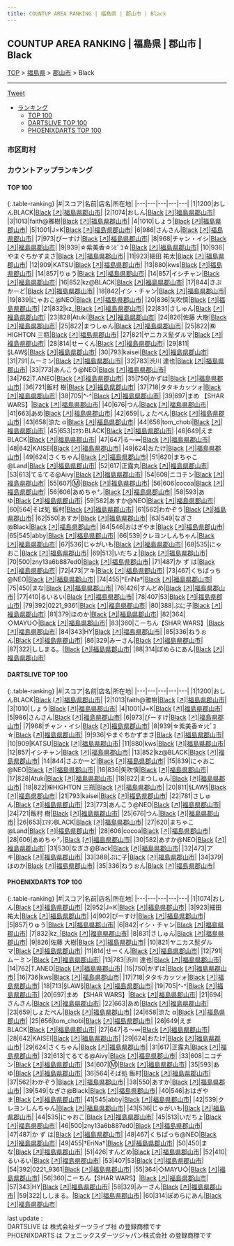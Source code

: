 ```yaml
---
title: COUNTUP AREA RANKING | 福島県 | 郡山市 | Black
---
```

## COUNTUP AREA RANKING | 福島県 | 郡山市 | Black

[TOP](/darts/rank/) > [福島県](/darts/rank/福島県/) > [郡山市](/darts/rank/福島県/郡山市/) > Black

___

<a href="https://twitter.com/share?ref_src=twsrc%5Etfw" data-text="COUNTUP AREA RANKING | 福島県郡山市Black" class="twitter-share-button" data-hashtags="DARTSLIVE,PHOENIXDARTS,darts,ダーツ" data-show-count="false">Tweet</a>

* [ランキング](#カウントアップランキング)
    * [TOP 100](#top-100)
    * [DARTSLIVE TOP 100](#dartslive-top-100)
    * [PHOENIXDARTS TOP 100](#phoenixdarts-top-100)

### 市区町村

<ul>

</ul>

### カウントアップランキング

#### TOP 100



{:.table-ranking}
|#|スコア|名前|店名|所在地|
|---|---|---|---|---|
|1|1200|<span class="rank-name-dl">おしんBLACK</span>|<a href="/darts/rank/shops/2e30e6fa128e9e860d9b047a20a7ba1e.html">Black</a> <a href="https://search.dartslive.com/jp/shop/2e30e6fa128e9e860d9b047a20a7ba1e">[↗]</a>|<a href="/darts/rank/福島県/郡山市">福島県郡山市</a>|
|2|1074|<span class="rank-name-pd">おしん</span>|<a href="/darts/rank/shops/93611.html">Black</a> <a href="https://vs.phoenixdarts.com/jp/shop/shopDetailInfo/s_93611?s_seq=93611">[↗]</a>|<a href="/darts/rank/福島県/郡山市">福島県郡山市</a>|
|3|1013|<span class="rank-name-dl">faith@雅樹</span>|<a href="/darts/rank/shops/2e30e6fa128e9e860d9b047a20a7ba1e.html">Black</a> <a href="https://search.dartslive.com/jp/shop/2e30e6fa128e9e860d9b047a20a7ba1e">[↗]</a>|<a href="/darts/rank/福島県/郡山市">福島県郡山市</a>|
|4|1010|<span class="rank-name-dl">しょう</span>|<a href="/darts/rank/shops/2e30e6fa128e9e860d9b047a20a7ba1e.html">Black</a> <a href="https://search.dartslive.com/jp/shop/2e30e6fa128e9e860d9b047a20a7ba1e">[↗]</a>|<a href="/darts/rank/福島県/郡山市">福島県郡山市</a>|
|5|1001|<span class="rank-name-dl">J∝K</span>|<a href="/darts/rank/shops/2e30e6fa128e9e860d9b047a20a7ba1e.html">Black</a> <a href="https://search.dartslive.com/jp/shop/2e30e6fa128e9e860d9b047a20a7ba1e">[↗]</a>|<a href="/darts/rank/福島県/郡山市">福島県郡山市</a>|
|6|986|<span class="rank-name-dl">さんさん</span>|<a href="/darts/rank/shops/2e30e6fa128e9e860d9b047a20a7ba1e.html">Black</a> <a href="https://search.dartslive.com/jp/shop/2e30e6fa128e9e860d9b047a20a7ba1e">[↗]</a>|<a href="/darts/rank/福島県/郡山市">福島県郡山市</a>|
|7|973|<span class="rank-name-dl">ぴーすけ</span>|<a href="/darts/rank/shops/2e30e6fa128e9e860d9b047a20a7ba1e.html">Black</a> <a href="https://search.dartslive.com/jp/shop/2e30e6fa128e9e860d9b047a20a7ba1e">[↗]</a>|<a href="/darts/rank/福島県/郡山市">福島県郡山市</a>|
|8|968|<span class="rank-name-dl">チャン・イシ</span>|<a href="/darts/rank/shops/2e30e6fa128e9e860d9b047a20a7ba1e.html">Black</a> <a href="https://search.dartslive.com/jp/shop/2e30e6fa128e9e860d9b047a20a7ba1e">[↗]</a>|<a href="/darts/rank/福島県/郡山市">福島県郡山市</a>|
|9|939|<span class="rank-name-dl">☆紫美香☆ｼﾋﾞｺ☆</span>|<a href="/darts/rank/shops/2e30e6fa128e9e860d9b047a20a7ba1e.html">Black</a> <a href="https://search.dartslive.com/jp/shop/2e30e6fa128e9e860d9b047a20a7ba1e">[↗]</a>|<a href="/darts/rank/福島県/郡山市">福島県郡山市</a>|
|10|936|<span class="rank-name-dl">やまぐちかずまさ</span>|<a href="/darts/rank/shops/2e30e6fa128e9e860d9b047a20a7ba1e.html">Black</a> <a href="https://search.dartslive.com/jp/shop/2e30e6fa128e9e860d9b047a20a7ba1e">[↗]</a>|<a href="/darts/rank/福島県/郡山市">福島県郡山市</a>|
|11|923|<span class="rank-name-pd"><span class="pro-icon-pd"></span>細田 祐太</span>|<a href="/darts/rank/shops/93611.html">Black</a> <a href="https://vs.phoenixdarts.com/jp/shop/shopDetailInfo/s_93611?s_seq=93611">[↗]</a>|<a href="/darts/rank/福島県/郡山市">福島県郡山市</a>|
|12|909|<span class="rank-name-dl">KATSU</span>|<a href="/darts/rank/shops/2e30e6fa128e9e860d9b047a20a7ba1e.html">Black</a> <a href="https://search.dartslive.com/jp/shop/2e30e6fa128e9e860d9b047a20a7ba1e">[↗]</a>|<a href="/darts/rank/福島県/郡山市">福島県郡山市</a>|
|13|880|<span class="rank-name-dl">kws</span>|<a href="/darts/rank/shops/2e30e6fa128e9e860d9b047a20a7ba1e.html">Black</a> <a href="https://search.dartslive.com/jp/shop/2e30e6fa128e9e860d9b047a20a7ba1e">[↗]</a>|<a href="/darts/rank/福島県/郡山市">福島県郡山市</a>|
|14|857|<span class="rank-name-pd">りゅう</span>|<a href="/darts/rank/shops/93611.html">Black</a> <a href="https://vs.phoenixdarts.com/jp/shop/shopDetailInfo/s_93611?s_seq=93611">[↗]</a>|<a href="/darts/rank/福島県/郡山市">福島県郡山市</a>|
|14|857|<span class="rank-name-dl">イシチャン</span>|<a href="/darts/rank/shops/2e30e6fa128e9e860d9b047a20a7ba1e.html">Black</a> <a href="https://search.dartslive.com/jp/shop/2e30e6fa128e9e860d9b047a20a7ba1e">[↗]</a>|<a href="/darts/rank/福島県/郡山市">福島県郡山市</a>|
|16|852|<span class="rank-name-dl">kz@BLACK</span>|<a href="/darts/rank/shops/2e30e6fa128e9e860d9b047a20a7ba1e.html">Black</a> <a href="https://search.dartslive.com/jp/shop/2e30e6fa128e9e860d9b047a20a7ba1e">[↗]</a>|<a href="/darts/rank/福島県/郡山市">福島県郡山市</a>|
|17|844|<span class="rank-name-dl">さぶかーど</span>|<a href="/darts/rank/shops/2e30e6fa128e9e860d9b047a20a7ba1e.html">Black</a> <a href="https://search.dartslive.com/jp/shop/2e30e6fa128e9e860d9b047a20a7ba1e">[↗]</a>|<a href="/darts/rank/福島県/郡山市">福島県郡山市</a>|
|18|842|<span class="rank-name-pd">イシ・チャン</span>|<a href="/darts/rank/shops/93611.html">Black</a> <a href="https://vs.phoenixdarts.com/jp/shop/shopDetailInfo/s_93611?s_seq=93611">[↗]</a>|<a href="/darts/rank/福島県/郡山市">福島県郡山市</a>|
|19|839|<span class="rank-name-dl">にゃおこ@NEO</span>|<a href="/darts/rank/shops/2e30e6fa128e9e860d9b047a20a7ba1e.html">Black</a> <a href="https://search.dartslive.com/jp/shop/2e30e6fa128e9e860d9b047a20a7ba1e">[↗]</a>|<a href="/darts/rank/福島県/郡山市">福島県郡山市</a>|
|20|836|<span class="rank-name-dl">矢吹慎</span>|<a href="/darts/rank/shops/2e30e6fa128e9e860d9b047a20a7ba1e.html">Black</a> <a href="https://search.dartslive.com/jp/shop/2e30e6fa128e9e860d9b047a20a7ba1e">[↗]</a>|<a href="/darts/rank/福島県/郡山市">福島県郡山市</a>|
|21|832|<span class="rank-name-pd">kz_</span>|<a href="/darts/rank/shops/93611.html">Black</a> <a href="https://vs.phoenixdarts.com/jp/shop/shopDetailInfo/s_93611?s_seq=93611">[↗]</a>|<a href="/darts/rank/福島県/郡山市">福島県郡山市</a>|
|22|831|<span class="rank-name-pd">さしゅん</span>|<a href="/darts/rank/shops/93611.html">Black</a> <a href="https://vs.phoenixdarts.com/jp/shop/shopDetailInfo/s_93611?s_seq=93611">[↗]</a>|<a href="/darts/rank/福島県/郡山市">福島県郡山市</a>|
|23|828|<span class="rank-name-dl">Atuki</span>|<a href="/darts/rank/shops/2e30e6fa128e9e860d9b047a20a7ba1e.html">Black</a> <a href="https://search.dartslive.com/jp/shop/2e30e6fa128e9e860d9b047a20a7ba1e">[↗]</a>|<a href="/darts/rank/福島県/郡山市">福島県郡山市</a>|
|24|826|<span class="rank-name-pd"><span class="pro-icon-pd"></span>佐藤 大樹</span>|<a href="/darts/rank/shops/93611.html">Black</a> <a href="https://vs.phoenixdarts.com/jp/shop/shopDetailInfo/s_93611?s_seq=93611">[↗]</a>|<a href="/darts/rank/福島県/郡山市">福島県郡山市</a>|
|25|822|<span class="rank-name-dl">まつしゅん</span>|<a href="/darts/rank/shops/2e30e6fa128e9e860d9b047a20a7ba1e.html">Black</a> <a href="https://search.dartslive.com/jp/shop/2e30e6fa128e9e860d9b047a20a7ba1e">[↗]</a>|<a href="/darts/rank/福島県/郡山市">福島県郡山市</a>|
|25|822|<span class="rank-name-dl">㈱HIGHTON 三瓶</span>|<a href="/darts/rank/shops/2e30e6fa128e9e860d9b047a20a7ba1e.html">Black</a> <a href="https://search.dartslive.com/jp/shop/2e30e6fa128e9e860d9b047a20a7ba1e">[↗]</a>|<a href="/darts/rank/福島県/郡山市">福島県郡山市</a>|
|27|821|<span class="rank-name-pd">ヤニカス髭ダルマ</span>|<a href="/darts/rank/shops/93611.html">Black</a> <a href="https://vs.phoenixdarts.com/jp/shop/shopDetailInfo/s_93611?s_seq=93611">[↗]</a>|<a href="/darts/rank/福島県/郡山市">福島県郡山市</a>|
|28|814|<span class="rank-name-pd">せーくん</span>|<a href="/darts/rank/shops/93611.html">Black</a> <a href="https://vs.phoenixdarts.com/jp/shop/shopDetailInfo/s_93611?s_seq=93611">[↗]</a>|<a href="/darts/rank/福島県/郡山市">福島県郡山市</a>|
|29|811|<span class="rank-name-dl">§LAW§</span>|<a href="/darts/rank/shops/2e30e6fa128e9e860d9b047a20a7ba1e.html">Black</a> <a href="https://search.dartslive.com/jp/shop/2e30e6fa128e9e860d9b047a20a7ba1e">[↗]</a>|<a href="/darts/rank/福島県/郡山市">福島県郡山市</a>|
|30|793|<span class="rank-name-dl">kaisei</span>|<a href="/darts/rank/shops/2e30e6fa128e9e860d9b047a20a7ba1e.html">Black</a> <a href="https://search.dartslive.com/jp/shop/2e30e6fa128e9e860d9b047a20a7ba1e">[↗]</a>|<a href="/darts/rank/福島県/郡山市">福島県郡山市</a>|
|31|791|<span class="rank-name-pd">ムーミン</span>|<a href="/darts/rank/shops/93611.html">Black</a> <a href="https://vs.phoenixdarts.com/jp/shop/shopDetailInfo/s_93611?s_seq=93611">[↗]</a>|<a href="/darts/rank/福島県/郡山市">福島県郡山市</a>|
|32|783|<span class="rank-name-pd"><span class="pro-icon-pd"></span>渋川 達也</span>|<a href="/darts/rank/shops/93611.html">Black</a> <a href="https://vs.phoenixdarts.com/jp/shop/shopDetailInfo/s_93611?s_seq=93611">[↗]</a>|<a href="/darts/rank/福島県/郡山市">福島県郡山市</a>|
|33|773|<span class="rank-name-dl">あんこう@NEO</span>|<a href="/darts/rank/shops/2e30e6fa128e9e860d9b047a20a7ba1e.html">Black</a> <a href="https://search.dartslive.com/jp/shop/2e30e6fa128e9e860d9b047a20a7ba1e">[↗]</a>|<a href="/darts/rank/福島県/郡山市">福島県郡山市</a>|
|34|762|<span class="rank-name-pd">T.ANEO</span>|<a href="/darts/rank/shops/93611.html">Black</a> <a href="https://vs.phoenixdarts.com/jp/shop/shopDetailInfo/s_93611?s_seq=93611">[↗]</a>|<a href="/darts/rank/福島県/郡山市">福島県郡山市</a>|
|35|750|<span class="rank-name-pd">かずは</span>|<a href="/darts/rank/shops/93611.html">Black</a> <a href="https://vs.phoenixdarts.com/jp/shop/shopDetailInfo/s_93611?s_seq=93611">[↗]</a>|<a href="/darts/rank/福島県/郡山市">福島県郡山市</a>|
|36|721|<span class="rank-name-dl">飯村 樹</span>|<a href="/darts/rank/shops/2e30e6fa128e9e860d9b047a20a7ba1e.html">Black</a> <a href="https://search.dartslive.com/jp/shop/2e30e6fa128e9e860d9b047a20a7ba1e">[↗]</a>|<a href="/darts/rank/福島県/郡山市">福島県郡山市</a>|
|37|718|<span class="rank-name-pd">タタキカッツォ</span>|<a href="/darts/rank/shops/93611.html">Black</a> <a href="https://vs.phoenixdarts.com/jp/shop/shopDetailInfo/s_93611?s_seq=93611">[↗]</a>|<a href="/darts/rank/福島県/郡山市">福島県郡山市</a>|
|38|705|<span class="rank-name-pd">^-^</span>|<a href="/darts/rank/shops/93611.html">Black</a> <a href="https://vs.phoenixdarts.com/jp/shop/shopDetailInfo/s_93611?s_seq=93611">[↗]</a>|<a href="/darts/rank/福島県/郡山市">福島県郡山市</a>|
|39|697|<span class="rank-name-pd">まめ 【SHAR WARS】</span>|<a href="/darts/rank/shops/93611.html">Black</a> <a href="https://vs.phoenixdarts.com/jp/shop/shopDetailInfo/s_93611?s_seq=93611">[↗]</a>|<a href="/darts/rank/福島県/郡山市">福島県郡山市</a>|
|40|676|<span class="rank-name-dl">つん</span>|<a href="/darts/rank/shops/2e30e6fa128e9e860d9b047a20a7ba1e.html">Black</a> <a href="https://search.dartslive.com/jp/shop/2e30e6fa128e9e860d9b047a20a7ba1e">[↗]</a>|<a href="/darts/rank/福島県/郡山市">福島県郡山市</a>|
|41|663|<span class="rank-name-pd">あめ</span>|<a href="/darts/rank/shops/93611.html">Black</a> <a href="https://vs.phoenixdarts.com/jp/shop/shopDetailInfo/s_93611?s_seq=93611">[↗]</a>|<a href="/darts/rank/福島県/郡山市">福島県郡山市</a>|
|42|659|<span class="rank-name-pd">しょたぺん</span>|<a href="/darts/rank/shops/93611.html">Black</a> <a href="https://vs.phoenixdarts.com/jp/shop/shopDetailInfo/s_93611?s_seq=93611">[↗]</a>|<a href="/darts/rank/福島県/郡山市">福島県郡山市</a>|
|43|658|<span class="rank-name-pd">涼た α</span>|<a href="/darts/rank/shops/93611.html">Black</a> <a href="https://vs.phoenixdarts.com/jp/shop/shopDetailInfo/s_93611?s_seq=93611">[↗]</a>|<a href="/darts/rank/福島県/郡山市">福島県郡山市</a>|
|44|656|<span class="rank-name-pd">tom_chobi</span>|<a href="/darts/rank/shops/93611.html">Black</a> <a href="https://vs.phoenixdarts.com/jp/shop/shopDetailInfo/s_93611?s_seq=93611">[↗]</a>|<a href="/darts/rank/福島県/郡山市">福島県郡山市</a>|
|45|653|<span class="rank-name-dl">ｴﾏﾀﾝBLACK</span>|<a href="/darts/rank/shops/2e30e6fa128e9e860d9b047a20a7ba1e.html">Black</a> <a href="https://search.dartslive.com/jp/shop/2e30e6fa128e9e860d9b047a20a7ba1e">[↗]</a>|<a href="/darts/rank/福島県/郡山市">福島県郡山市</a>|
|46|649|<span class="rank-name-pd">えまBLACK</span>|<a href="/darts/rank/shops/93611.html">Black</a> <a href="https://vs.phoenixdarts.com/jp/shop/shopDetailInfo/s_93611?s_seq=93611">[↗]</a>|<a href="/darts/rank/福島県/郡山市">福島県郡山市</a>|
|47|647|<span class="rank-name-pd">る～∞</span>|<a href="/darts/rank/shops/93611.html">Black</a> <a href="https://vs.phoenixdarts.com/jp/shop/shopDetailInfo/s_93611?s_seq=93611">[↗]</a>|<a href="/darts/rank/福島県/郡山市">福島県郡山市</a>|
|48|642|<span class="rank-name-pd">KAISEI</span>|<a href="/darts/rank/shops/93611.html">Black</a> <a href="https://vs.phoenixdarts.com/jp/shop/shopDetailInfo/s_93611?s_seq=93611">[↗]</a>|<a href="/darts/rank/福島県/郡山市">福島県郡山市</a>|
|49|624|<span class="rank-name-pd">おたけ</span>|<a href="/darts/rank/shops/93611.html">Black</a> <a href="https://vs.phoenixdarts.com/jp/shop/shopDetailInfo/s_93611?s_seq=93611">[↗]</a>|<a href="/darts/rank/福島県/郡山市">福島県郡山市</a>|
|49|624|<span class="rank-name-pd">さくちゃん</span>|<a href="/darts/rank/shops/93611.html">Black</a> <a href="https://vs.phoenixdarts.com/jp/shop/shopDetailInfo/s_93611?s_seq=93611">[↗]</a>|<a href="/darts/rank/福島県/郡山市">福島県郡山市</a>|
|51|620|<span class="rank-name-dl">まちゃこ@Land</span>|<a href="/darts/rank/shops/2e30e6fa128e9e860d9b047a20a7ba1e.html">Black</a> <a href="https://search.dartslive.com/jp/shop/2e30e6fa128e9e860d9b047a20a7ba1e">[↗]</a>|<a href="/darts/rank/福島県/郡山市">福島県郡山市</a>|
|52|617|<span class="rank-name-pd">正露丸</span>|<a href="/darts/rank/shops/93611.html">Black</a> <a href="https://vs.phoenixdarts.com/jp/shop/shopDetailInfo/s_93611?s_seq=93611">[↗]</a>|<a href="/darts/rank/福島県/郡山市">福島県郡山市</a>|
|53|613|<span class="rank-name-pd">てるてる@Aivy</span>|<a href="/darts/rank/shops/93611.html">Black</a> <a href="https://vs.phoenixdarts.com/jp/shop/shopDetailInfo/s_93611?s_seq=93611">[↗]</a>|<a href="/darts/rank/福島県/郡山市">福島県郡山市</a>|
|54|608|<span class="rank-name-pd">ニコチン</span>|<a href="/darts/rank/shops/93611.html">Black</a> <a href="https://vs.phoenixdarts.com/jp/shop/shopDetailInfo/s_93611?s_seq=93611">[↗]</a>|<a href="/darts/rank/福島県/郡山市">福島県郡山市</a>|
|55|607|<span class="rank-name-pd">Ⓜ︎</span>|<a href="/darts/rank/shops/93611.html">Black</a> <a href="https://vs.phoenixdarts.com/jp/shop/shopDetailInfo/s_93611?s_seq=93611">[↗]</a>|<a href="/darts/rank/福島県/郡山市">福島県郡山市</a>|
|56|606|<span class="rank-name-dl">cocoa</span>|<a href="/darts/rank/shops/2e30e6fa128e9e860d9b047a20a7ba1e.html">Black</a> <a href="https://search.dartslive.com/jp/shop/2e30e6fa128e9e860d9b047a20a7ba1e">[↗]</a>|<a href="/darts/rank/福島県/郡山市">福島県郡山市</a>|
|56|606|<span class="rank-name-dl">あめちゃ㌨</span>|<a href="/darts/rank/shops/2e30e6fa128e9e860d9b047a20a7ba1e.html">Black</a> <a href="https://search.dartslive.com/jp/shop/2e30e6fa128e9e860d9b047a20a7ba1e">[↗]</a>|<a href="/darts/rank/福島県/郡山市">福島県郡山市</a>|
|58|593|<span class="rank-name-pd">あゆ</span>|<a href="/darts/rank/shops/93611.html">Black</a> <a href="https://vs.phoenixdarts.com/jp/shop/shopDetailInfo/s_93611?s_seq=93611">[↗]</a>|<a href="/darts/rank/福島県/郡山市">福島県郡山市</a>|
|59|582|<span class="rank-name-dl">あすか@NEO</span>|<a href="/darts/rank/shops/2e30e6fa128e9e860d9b047a20a7ba1e.html">Black</a> <a href="https://search.dartslive.com/jp/shop/2e30e6fa128e9e860d9b047a20a7ba1e">[↗]</a>|<a href="/darts/rank/福島県/郡山市">福島県郡山市</a>|
|60|564|<span class="rank-name-pd">そば処 飯村</span>|<a href="/darts/rank/shops/93611.html">Black</a> <a href="https://vs.phoenixdarts.com/jp/shop/shopDetailInfo/s_93611?s_seq=93611">[↗]</a>|<a href="/darts/rank/福島県/郡山市">福島県郡山市</a>|
|61|562|<span class="rank-name-pd">わかぞう</span>|<a href="/darts/rank/shops/93611.html">Black</a> <a href="https://vs.phoenixdarts.com/jp/shop/shopDetailInfo/s_93611?s_seq=93611">[↗]</a>|<a href="/darts/rank/福島県/郡山市">福島県郡山市</a>|
|62|550|<span class="rank-name-pd">あすか</span>|<a href="/darts/rank/shops/93611.html">Black</a> <a href="https://vs.phoenixdarts.com/jp/shop/shopDetailInfo/s_93611?s_seq=93611">[↗]</a>|<a href="/darts/rank/福島県/郡山市">福島県郡山市</a>|
|63|549|<span class="rank-name-pd">なぎさ@Black</span>|<a href="/darts/rank/shops/93611.html">Black</a> <a href="https://vs.phoenixdarts.com/jp/shop/shopDetailInfo/s_93611?s_seq=93611">[↗]</a>|<a href="/darts/rank/福島県/郡山市">福島県郡山市</a>|
|64|546|<span class="rank-name-pd">おはぎやま</span>|<a href="/darts/rank/shops/93611.html">Black</a> <a href="https://vs.phoenixdarts.com/jp/shop/shopDetailInfo/s_93611?s_seq=93611">[↗]</a>|<a href="/darts/rank/福島県/郡山市">福島県郡山市</a>|
|65|545|<span class="rank-name-pd">abby</span>|<a href="/darts/rank/shops/93611.html">Black</a> <a href="https://vs.phoenixdarts.com/jp/shop/shopDetailInfo/s_93611?s_seq=93611">[↗]</a>|<a href="/darts/rank/福島県/郡山市">福島県郡山市</a>|
|66|539|<span class="rank-name-pd">クレヨンしんちゃん</span>|<a href="/darts/rank/shops/93611.html">Black</a> <a href="https://vs.phoenixdarts.com/jp/shop/shopDetailInfo/s_93611?s_seq=93611">[↗]</a>|<a href="/darts/rank/福島県/郡山市">福島県郡山市</a>|
|67|536|<span class="rank-name-pd">じゃがいも</span>|<a href="/darts/rank/shops/93611.html">Black</a> <a href="https://vs.phoenixdarts.com/jp/shop/shopDetailInfo/s_93611?s_seq=93611">[↗]</a>|<a href="/darts/rank/福島県/郡山市">福島県郡山市</a>|
|68|535|<span class="rank-name-pd">にゃおこ</span>|<a href="/darts/rank/shops/93611.html">Black</a> <a href="https://vs.phoenixdarts.com/jp/shop/shopDetailInfo/s_93611?s_seq=93611">[↗]</a>|<a href="/darts/rank/福島県/郡山市">福島県郡山市</a>|
|69|513|<span class="rank-name-pd">いだちょ</span>|<a href="/darts/rank/shops/93611.html">Black</a> <a href="https://vs.phoenixdarts.com/jp/shop/shopDetailInfo/s_93611?s_seq=93611">[↗]</a>|<a href="/darts/rank/福島県/郡山市">福島県郡山市</a>|
|70|500|<span class="rank-name-pd">zny13a6b887ed0</span>|<a href="/darts/rank/shops/93611.html">Black</a> <a href="https://vs.phoenixdarts.com/jp/shop/shopDetailInfo/s_93611?s_seq=93611">[↗]</a>|<a href="/darts/rank/福島県/郡山市">福島県郡山市</a>|
|71|487|<span class="rank-name-pd">か ず は</span>|<a href="/darts/rank/shops/93611.html">Black</a> <a href="https://vs.phoenixdarts.com/jp/shop/shopDetailInfo/s_93611?s_seq=93611">[↗]</a>|<a href="/darts/rank/福島県/郡山市">福島県郡山市</a>|
|72|473|<span class="rank-name-dl">アキ</span>|<a href="/darts/rank/shops/2e30e6fa128e9e860d9b047a20a7ba1e.html">Black</a> <a href="https://search.dartslive.com/jp/shop/2e30e6fa128e9e860d9b047a20a7ba1e">[↗]</a>|<a href="/darts/rank/福島県/郡山市">福島県郡山市</a>|
|73|467|<span class="rank-name-pd">くちぱっち@NEO</span>|<a href="/darts/rank/shops/93611.html">Black</a> <a href="https://vs.phoenixdarts.com/jp/shop/shopDetailInfo/s_93611?s_seq=93611">[↗]</a>|<a href="/darts/rank/福島県/郡山市">福島県郡山市</a>|
|74|455|<span class="rank-name-pd">†EriNa†</span>|<a href="/darts/rank/shops/93611.html">Black</a> <a href="https://vs.phoenixdarts.com/jp/shop/shopDetailInfo/s_93611?s_seq=93611">[↗]</a>|<a href="/darts/rank/福島県/郡山市">福島県郡山市</a>|
|75|450|<span class="rank-name-pd">まな</span>|<a href="/darts/rank/shops/93611.html">Black</a> <a href="https://vs.phoenixdarts.com/jp/shop/shopDetailInfo/s_93611?s_seq=93611">[↗]</a>|<a href="/darts/rank/福島県/郡山市">福島県郡山市</a>|
|76|426|<span class="rank-name-pd">すんどめ</span>|<a href="/darts/rank/shops/93611.html">Black</a> <a href="https://vs.phoenixdarts.com/jp/shop/shopDetailInfo/s_93611?s_seq=93611">[↗]</a>|<a href="/darts/rank/福島県/郡山市">福島県郡山市</a>|
|77|410|<span class="rank-name-pd">るいるい</span>|<a href="/darts/rank/shops/93611.html">Black</a> <a href="https://vs.phoenixdarts.com/jp/shop/shopDetailInfo/s_93611?s_seq=93611">[↗]</a>|<a href="/darts/rank/福島県/郡山市">福島県郡山市</a>|
|78|407|<span class="rank-name-pd">53</span>|<a href="/darts/rank/shops/93611.html">Black</a> <a href="https://vs.phoenixdarts.com/jp/shop/shopDetailInfo/s_93611?s_seq=93611">[↗]</a>|<a href="/darts/rank/福島県/郡山市">福島県郡山市</a>|
|79|392|<span class="rank-name-pd">0221_9361</span>|<a href="/darts/rank/shops/93611.html">Black</a> <a href="https://vs.phoenixdarts.com/jp/shop/shopDetailInfo/s_93611?s_seq=93611">[↗]</a>|<a href="/darts/rank/福島県/郡山市">福島県郡山市</a>|
|80|388|<span class="rank-name-dl">ぷに子</span>|<a href="/darts/rank/shops/2e30e6fa128e9e860d9b047a20a7ba1e.html">Black</a> <a href="https://search.dartslive.com/jp/shop/2e30e6fa128e9e860d9b047a20a7ba1e">[↗]</a>|<a href="/darts/rank/福島県/郡山市">福島県郡山市</a>|
|81|379|<span class="rank-name-dl">ほのか</span>|<a href="/darts/rank/shops/2e30e6fa128e9e860d9b047a20a7ba1e.html">Black</a> <a href="https://search.dartslive.com/jp/shop/2e30e6fa128e9e860d9b047a20a7ba1e">[↗]</a>|<a href="/darts/rank/福島県/郡山市">福島県郡山市</a>|
|82|364|<span class="rank-name-pd">◇MAYU◇</span>|<a href="/darts/rank/shops/93611.html">Black</a> <a href="https://vs.phoenixdarts.com/jp/shop/shopDetailInfo/s_93611?s_seq=93611">[↗]</a>|<a href="/darts/rank/福島県/郡山市">福島県郡山市</a>|
|83|360|<span class="rank-name-pd">こーちん【SHAR WARS】</span>|<a href="/darts/rank/shops/93611.html">Black</a> <a href="https://vs.phoenixdarts.com/jp/shop/shopDetailInfo/s_93611?s_seq=93611">[↗]</a>|<a href="/darts/rank/福島県/郡山市">福島県郡山市</a>|
|84|343|<span class="rank-name-pd">HY</span>|<a href="/darts/rank/shops/93611.html">Black</a> <a href="https://vs.phoenixdarts.com/jp/shop/shopDetailInfo/s_93611?s_seq=93611">[↗]</a>|<a href="/darts/rank/福島県/郡山市">福島県郡山市</a>|
|85|336|<span class="rank-name-dl">ねうぉん</span>|<a href="/darts/rank/shops/2e30e6fa128e9e860d9b047a20a7ba1e.html">Black</a> <a href="https://search.dartslive.com/jp/shop/2e30e6fa128e9e860d9b047a20a7ba1e">[↗]</a>|<a href="/darts/rank/福島県/郡山市">福島県郡山市</a>|
|86|329|<span class="rank-name-pd">みーさん</span>|<a href="/darts/rank/shops/93611.html">Black</a> <a href="https://vs.phoenixdarts.com/jp/shop/shopDetailInfo/s_93611?s_seq=93611">[↗]</a>|<a href="/darts/rank/福島県/郡山市">福島県郡山市</a>|
|87|322|<span class="rank-name-pd">ししまる。</span>|<a href="/darts/rank/shops/93611.html">Black</a> <a href="https://vs.phoenixdarts.com/jp/shop/shopDetailInfo/s_93611?s_seq=93611">[↗]</a>|<a href="/darts/rank/福島県/郡山市">福島県郡山市</a>|
|88|314|<span class="rank-name-pd">ぽめらにあん</span>|<a href="/darts/rank/shops/93611.html">Black</a> <a href="https://vs.phoenixdarts.com/jp/shop/shopDetailInfo/s_93611?s_seq=93611">[↗]</a>|<a href="/darts/rank/福島県/郡山市">福島県郡山市</a>|


#### DARTSLIVE TOP 100



{:.table-ranking}
|#|スコア|名前|店名|所在地|
|---|---|---|---|---|
|1|1200|<span class="rank-name-dl">おしんBLACK</span>|<a href="/darts/rank/shops/2e30e6fa128e9e860d9b047a20a7ba1e.html">Black</a> <a href="https://search.dartslive.com/jp/shop/2e30e6fa128e9e860d9b047a20a7ba1e">[↗]</a>|<a href="/darts/rank/福島県/郡山市">福島県郡山市</a>|
|2|1013|<span class="rank-name-dl">faith@雅樹</span>|<a href="/darts/rank/shops/2e30e6fa128e9e860d9b047a20a7ba1e.html">Black</a> <a href="https://search.dartslive.com/jp/shop/2e30e6fa128e9e860d9b047a20a7ba1e">[↗]</a>|<a href="/darts/rank/福島県/郡山市">福島県郡山市</a>|
|3|1010|<span class="rank-name-dl">しょう</span>|<a href="/darts/rank/shops/2e30e6fa128e9e860d9b047a20a7ba1e.html">Black</a> <a href="https://search.dartslive.com/jp/shop/2e30e6fa128e9e860d9b047a20a7ba1e">[↗]</a>|<a href="/darts/rank/福島県/郡山市">福島県郡山市</a>|
|4|1001|<span class="rank-name-dl">J∝K</span>|<a href="/darts/rank/shops/2e30e6fa128e9e860d9b047a20a7ba1e.html">Black</a> <a href="https://search.dartslive.com/jp/shop/2e30e6fa128e9e860d9b047a20a7ba1e">[↗]</a>|<a href="/darts/rank/福島県/郡山市">福島県郡山市</a>|
|5|986|<span class="rank-name-dl">さんさん</span>|<a href="/darts/rank/shops/2e30e6fa128e9e860d9b047a20a7ba1e.html">Black</a> <a href="https://search.dartslive.com/jp/shop/2e30e6fa128e9e860d9b047a20a7ba1e">[↗]</a>|<a href="/darts/rank/福島県/郡山市">福島県郡山市</a>|
|6|973|<span class="rank-name-dl">ぴーすけ</span>|<a href="/darts/rank/shops/2e30e6fa128e9e860d9b047a20a7ba1e.html">Black</a> <a href="https://search.dartslive.com/jp/shop/2e30e6fa128e9e860d9b047a20a7ba1e">[↗]</a>|<a href="/darts/rank/福島県/郡山市">福島県郡山市</a>|
|7|968|<span class="rank-name-dl">チャン・イシ</span>|<a href="/darts/rank/shops/2e30e6fa128e9e860d9b047a20a7ba1e.html">Black</a> <a href="https://search.dartslive.com/jp/shop/2e30e6fa128e9e860d9b047a20a7ba1e">[↗]</a>|<a href="/darts/rank/福島県/郡山市">福島県郡山市</a>|
|8|939|<span class="rank-name-dl">☆紫美香☆ｼﾋﾞｺ☆</span>|<a href="/darts/rank/shops/2e30e6fa128e9e860d9b047a20a7ba1e.html">Black</a> <a href="https://search.dartslive.com/jp/shop/2e30e6fa128e9e860d9b047a20a7ba1e">[↗]</a>|<a href="/darts/rank/福島県/郡山市">福島県郡山市</a>|
|9|936|<span class="rank-name-dl">やまぐちかずまさ</span>|<a href="/darts/rank/shops/2e30e6fa128e9e860d9b047a20a7ba1e.html">Black</a> <a href="https://search.dartslive.com/jp/shop/2e30e6fa128e9e860d9b047a20a7ba1e">[↗]</a>|<a href="/darts/rank/福島県/郡山市">福島県郡山市</a>|
|10|909|<span class="rank-name-dl">KATSU</span>|<a href="/darts/rank/shops/2e30e6fa128e9e860d9b047a20a7ba1e.html">Black</a> <a href="https://search.dartslive.com/jp/shop/2e30e6fa128e9e860d9b047a20a7ba1e">[↗]</a>|<a href="/darts/rank/福島県/郡山市">福島県郡山市</a>|
|11|880|<span class="rank-name-dl">kws</span>|<a href="/darts/rank/shops/2e30e6fa128e9e860d9b047a20a7ba1e.html">Black</a> <a href="https://search.dartslive.com/jp/shop/2e30e6fa128e9e860d9b047a20a7ba1e">[↗]</a>|<a href="/darts/rank/福島県/郡山市">福島県郡山市</a>|
|12|857|<span class="rank-name-dl">イシチャン</span>|<a href="/darts/rank/shops/2e30e6fa128e9e860d9b047a20a7ba1e.html">Black</a> <a href="https://search.dartslive.com/jp/shop/2e30e6fa128e9e860d9b047a20a7ba1e">[↗]</a>|<a href="/darts/rank/福島県/郡山市">福島県郡山市</a>|
|13|852|<span class="rank-name-dl">kz@BLACK</span>|<a href="/darts/rank/shops/2e30e6fa128e9e860d9b047a20a7ba1e.html">Black</a> <a href="https://search.dartslive.com/jp/shop/2e30e6fa128e9e860d9b047a20a7ba1e">[↗]</a>|<a href="/darts/rank/福島県/郡山市">福島県郡山市</a>|
|14|844|<span class="rank-name-dl">さぶかーど</span>|<a href="/darts/rank/shops/2e30e6fa128e9e860d9b047a20a7ba1e.html">Black</a> <a href="https://search.dartslive.com/jp/shop/2e30e6fa128e9e860d9b047a20a7ba1e">[↗]</a>|<a href="/darts/rank/福島県/郡山市">福島県郡山市</a>|
|15|839|<span class="rank-name-dl">にゃおこ@NEO</span>|<a href="/darts/rank/shops/2e30e6fa128e9e860d9b047a20a7ba1e.html">Black</a> <a href="https://search.dartslive.com/jp/shop/2e30e6fa128e9e860d9b047a20a7ba1e">[↗]</a>|<a href="/darts/rank/福島県/郡山市">福島県郡山市</a>|
|16|836|<span class="rank-name-dl">矢吹慎</span>|<a href="/darts/rank/shops/2e30e6fa128e9e860d9b047a20a7ba1e.html">Black</a> <a href="https://search.dartslive.com/jp/shop/2e30e6fa128e9e860d9b047a20a7ba1e">[↗]</a>|<a href="/darts/rank/福島県/郡山市">福島県郡山市</a>|
|17|828|<span class="rank-name-dl">Atuki</span>|<a href="/darts/rank/shops/2e30e6fa128e9e860d9b047a20a7ba1e.html">Black</a> <a href="https://search.dartslive.com/jp/shop/2e30e6fa128e9e860d9b047a20a7ba1e">[↗]</a>|<a href="/darts/rank/福島県/郡山市">福島県郡山市</a>|
|18|822|<span class="rank-name-dl">まつしゅん</span>|<a href="/darts/rank/shops/2e30e6fa128e9e860d9b047a20a7ba1e.html">Black</a> <a href="https://search.dartslive.com/jp/shop/2e30e6fa128e9e860d9b047a20a7ba1e">[↗]</a>|<a href="/darts/rank/福島県/郡山市">福島県郡山市</a>|
|18|822|<span class="rank-name-dl">㈱HIGHTON 三瓶</span>|<a href="/darts/rank/shops/2e30e6fa128e9e860d9b047a20a7ba1e.html">Black</a> <a href="https://search.dartslive.com/jp/shop/2e30e6fa128e9e860d9b047a20a7ba1e">[↗]</a>|<a href="/darts/rank/福島県/郡山市">福島県郡山市</a>|
|20|811|<span class="rank-name-dl">§LAW§</span>|<a href="/darts/rank/shops/2e30e6fa128e9e860d9b047a20a7ba1e.html">Black</a> <a href="https://search.dartslive.com/jp/shop/2e30e6fa128e9e860d9b047a20a7ba1e">[↗]</a>|<a href="/darts/rank/福島県/郡山市">福島県郡山市</a>|
|21|793|<span class="rank-name-dl">kaisei</span>|<a href="/darts/rank/shops/2e30e6fa128e9e860d9b047a20a7ba1e.html">Black</a> <a href="https://search.dartslive.com/jp/shop/2e30e6fa128e9e860d9b047a20a7ba1e">[↗]</a>|<a href="/darts/rank/福島県/郡山市">福島県郡山市</a>|
|22|781|<span class="rank-name-dl">さしゅん</span>|<a href="/darts/rank/shops/2e30e6fa128e9e860d9b047a20a7ba1e.html">Black</a> <a href="https://search.dartslive.com/jp/shop/2e30e6fa128e9e860d9b047a20a7ba1e">[↗]</a>|<a href="/darts/rank/福島県/郡山市">福島県郡山市</a>|
|23|773|<span class="rank-name-dl">あんこう@NEO</span>|<a href="/darts/rank/shops/2e30e6fa128e9e860d9b047a20a7ba1e.html">Black</a> <a href="https://search.dartslive.com/jp/shop/2e30e6fa128e9e860d9b047a20a7ba1e">[↗]</a>|<a href="/darts/rank/福島県/郡山市">福島県郡山市</a>|
|24|721|<span class="rank-name-dl">飯村 樹</span>|<a href="/darts/rank/shops/2e30e6fa128e9e860d9b047a20a7ba1e.html">Black</a> <a href="https://search.dartslive.com/jp/shop/2e30e6fa128e9e860d9b047a20a7ba1e">[↗]</a>|<a href="/darts/rank/福島県/郡山市">福島県郡山市</a>|
|25|676|<span class="rank-name-dl">つん</span>|<a href="/darts/rank/shops/2e30e6fa128e9e860d9b047a20a7ba1e.html">Black</a> <a href="https://search.dartslive.com/jp/shop/2e30e6fa128e9e860d9b047a20a7ba1e">[↗]</a>|<a href="/darts/rank/福島県/郡山市">福島県郡山市</a>|
|26|653|<span class="rank-name-dl">ｴﾏﾀﾝBLACK</span>|<a href="/darts/rank/shops/2e30e6fa128e9e860d9b047a20a7ba1e.html">Black</a> <a href="https://search.dartslive.com/jp/shop/2e30e6fa128e9e860d9b047a20a7ba1e">[↗]</a>|<a href="/darts/rank/福島県/郡山市">福島県郡山市</a>|
|27|620|<span class="rank-name-dl">まちゃこ@Land</span>|<a href="/darts/rank/shops/2e30e6fa128e9e860d9b047a20a7ba1e.html">Black</a> <a href="https://search.dartslive.com/jp/shop/2e30e6fa128e9e860d9b047a20a7ba1e">[↗]</a>|<a href="/darts/rank/福島県/郡山市">福島県郡山市</a>|
|28|606|<span class="rank-name-dl">cocoa</span>|<a href="/darts/rank/shops/2e30e6fa128e9e860d9b047a20a7ba1e.html">Black</a> <a href="https://search.dartslive.com/jp/shop/2e30e6fa128e9e860d9b047a20a7ba1e">[↗]</a>|<a href="/darts/rank/福島県/郡山市">福島県郡山市</a>|
|28|606|<span class="rank-name-dl">あめちゃ㌨</span>|<a href="/darts/rank/shops/2e30e6fa128e9e860d9b047a20a7ba1e.html">Black</a> <a href="https://search.dartslive.com/jp/shop/2e30e6fa128e9e860d9b047a20a7ba1e">[↗]</a>|<a href="/darts/rank/福島県/郡山市">福島県郡山市</a>|
|30|582|<span class="rank-name-dl">あすか@NEO</span>|<a href="/darts/rank/shops/2e30e6fa128e9e860d9b047a20a7ba1e.html">Black</a> <a href="https://search.dartslive.com/jp/shop/2e30e6fa128e9e860d9b047a20a7ba1e">[↗]</a>|<a href="/darts/rank/福島県/郡山市">福島県郡山市</a>|
|31|530|<span class="rank-name-dl">なぎさ@Black</span>|<a href="/darts/rank/shops/2e30e6fa128e9e860d9b047a20a7ba1e.html">Black</a> <a href="https://search.dartslive.com/jp/shop/2e30e6fa128e9e860d9b047a20a7ba1e">[↗]</a>|<a href="/darts/rank/福島県/郡山市">福島県郡山市</a>|
|32|473|<span class="rank-name-dl">アキ</span>|<a href="/darts/rank/shops/2e30e6fa128e9e860d9b047a20a7ba1e.html">Black</a> <a href="https://search.dartslive.com/jp/shop/2e30e6fa128e9e860d9b047a20a7ba1e">[↗]</a>|<a href="/darts/rank/福島県/郡山市">福島県郡山市</a>|
|33|388|<span class="rank-name-dl">ぷに子</span>|<a href="/darts/rank/shops/2e30e6fa128e9e860d9b047a20a7ba1e.html">Black</a> <a href="https://search.dartslive.com/jp/shop/2e30e6fa128e9e860d9b047a20a7ba1e">[↗]</a>|<a href="/darts/rank/福島県/郡山市">福島県郡山市</a>|
|34|379|<span class="rank-name-dl">ほのか</span>|<a href="/darts/rank/shops/2e30e6fa128e9e860d9b047a20a7ba1e.html">Black</a> <a href="https://search.dartslive.com/jp/shop/2e30e6fa128e9e860d9b047a20a7ba1e">[↗]</a>|<a href="/darts/rank/福島県/郡山市">福島県郡山市</a>|
|35|336|<span class="rank-name-dl">ねうぉん</span>|<a href="/darts/rank/shops/2e30e6fa128e9e860d9b047a20a7ba1e.html">Black</a> <a href="https://search.dartslive.com/jp/shop/2e30e6fa128e9e860d9b047a20a7ba1e">[↗]</a>|<a href="/darts/rank/福島県/郡山市">福島県郡山市</a>|


#### PHOENIXDARTS TOP 100



{:.table-ranking}
|#|スコア|名前|店名|所在地|
|---|---|---|---|---|
|1|1074|<span class="rank-name-pd">おしん</span>|<a href="/darts/rank/shops/93611.html">Black</a> <a href="https://vs.phoenixdarts.com/jp/shop/shopDetailInfo/s_93611?s_seq=93611">[↗]</a>|<a href="/darts/rank/福島県/郡山市">福島県郡山市</a>|
|2|952|<span class="rank-name-pd">J∝K</span>|<a href="/darts/rank/shops/93611.html">Black</a> <a href="https://vs.phoenixdarts.com/jp/shop/shopDetailInfo/s_93611?s_seq=93611">[↗]</a>|<a href="/darts/rank/福島県/郡山市">福島県郡山市</a>|
|3|923|<span class="rank-name-pd"><span class="pro-icon-pd"></span>細田 祐太</span>|<a href="/darts/rank/shops/93611.html">Black</a> <a href="https://vs.phoenixdarts.com/jp/shop/shopDetailInfo/s_93611?s_seq=93611">[↗]</a>|<a href="/darts/rank/福島県/郡山市">福島県郡山市</a>|
|4|902|<span class="rank-name-pd">ぴーすけ</span>|<a href="/darts/rank/shops/93611.html">Black</a> <a href="https://vs.phoenixdarts.com/jp/shop/shopDetailInfo/s_93611?s_seq=93611">[↗]</a>|<a href="/darts/rank/福島県/郡山市">福島県郡山市</a>|
|5|857|<span class="rank-name-pd">りゅう</span>|<a href="/darts/rank/shops/93611.html">Black</a> <a href="https://vs.phoenixdarts.com/jp/shop/shopDetailInfo/s_93611?s_seq=93611">[↗]</a>|<a href="/darts/rank/福島県/郡山市">福島県郡山市</a>|
|6|842|<span class="rank-name-pd">イシ・チャン</span>|<a href="/darts/rank/shops/93611.html">Black</a> <a href="https://vs.phoenixdarts.com/jp/shop/shopDetailInfo/s_93611?s_seq=93611">[↗]</a>|<a href="/darts/rank/福島県/郡山市">福島県郡山市</a>|
|7|832|<span class="rank-name-pd">kz_</span>|<a href="/darts/rank/shops/93611.html">Black</a> <a href="https://vs.phoenixdarts.com/jp/shop/shopDetailInfo/s_93611?s_seq=93611">[↗]</a>|<a href="/darts/rank/福島県/郡山市">福島県郡山市</a>|
|8|831|<span class="rank-name-pd">さしゅん</span>|<a href="/darts/rank/shops/93611.html">Black</a> <a href="https://vs.phoenixdarts.com/jp/shop/shopDetailInfo/s_93611?s_seq=93611">[↗]</a>|<a href="/darts/rank/福島県/郡山市">福島県郡山市</a>|
|9|826|<span class="rank-name-pd"><span class="pro-icon-pd"></span>佐藤 大樹</span>|<a href="/darts/rank/shops/93611.html">Black</a> <a href="https://vs.phoenixdarts.com/jp/shop/shopDetailInfo/s_93611?s_seq=93611">[↗]</a>|<a href="/darts/rank/福島県/郡山市">福島県郡山市</a>|
|10|821|<span class="rank-name-pd">ヤニカス髭ダルマ</span>|<a href="/darts/rank/shops/93611.html">Black</a> <a href="https://vs.phoenixdarts.com/jp/shop/shopDetailInfo/s_93611?s_seq=93611">[↗]</a>|<a href="/darts/rank/福島県/郡山市">福島県郡山市</a>|
|11|814|<span class="rank-name-pd">せーくん</span>|<a href="/darts/rank/shops/93611.html">Black</a> <a href="https://vs.phoenixdarts.com/jp/shop/shopDetailInfo/s_93611?s_seq=93611">[↗]</a>|<a href="/darts/rank/福島県/郡山市">福島県郡山市</a>|
|12|791|<span class="rank-name-pd">ムーミン</span>|<a href="/darts/rank/shops/93611.html">Black</a> <a href="https://vs.phoenixdarts.com/jp/shop/shopDetailInfo/s_93611?s_seq=93611">[↗]</a>|<a href="/darts/rank/福島県/郡山市">福島県郡山市</a>|
|13|783|<span class="rank-name-pd"><span class="pro-icon-pd"></span>渋川 達也</span>|<a href="/darts/rank/shops/93611.html">Black</a> <a href="https://vs.phoenixdarts.com/jp/shop/shopDetailInfo/s_93611?s_seq=93611">[↗]</a>|<a href="/darts/rank/福島県/郡山市">福島県郡山市</a>|
|14|762|<span class="rank-name-pd">T.ANEO</span>|<a href="/darts/rank/shops/93611.html">Black</a> <a href="https://vs.phoenixdarts.com/jp/shop/shopDetailInfo/s_93611?s_seq=93611">[↗]</a>|<a href="/darts/rank/福島県/郡山市">福島県郡山市</a>|
|15|750|<span class="rank-name-pd">かずは</span>|<a href="/darts/rank/shops/93611.html">Black</a> <a href="https://vs.phoenixdarts.com/jp/shop/shopDetailInfo/s_93611?s_seq=93611">[↗]</a>|<a href="/darts/rank/福島県/郡山市">福島県郡山市</a>|
|16|736|<span class="rank-name-pd">kws</span>|<a href="/darts/rank/shops/93611.html">Black</a> <a href="https://vs.phoenixdarts.com/jp/shop/shopDetailInfo/s_93611?s_seq=93611">[↗]</a>|<a href="/darts/rank/福島県/郡山市">福島県郡山市</a>|
|17|718|<span class="rank-name-pd">タタキカッツォ</span>|<a href="/darts/rank/shops/93611.html">Black</a> <a href="https://vs.phoenixdarts.com/jp/shop/shopDetailInfo/s_93611?s_seq=93611">[↗]</a>|<a href="/darts/rank/福島県/郡山市">福島県郡山市</a>|
|18|713|<span class="rank-name-pd">§LAW§</span>|<a href="/darts/rank/shops/93611.html">Black</a> <a href="https://vs.phoenixdarts.com/jp/shop/shopDetailInfo/s_93611?s_seq=93611">[↗]</a>|<a href="/darts/rank/福島県/郡山市">福島県郡山市</a>|
|19|705|<span class="rank-name-pd">^-^</span>|<a href="/darts/rank/shops/93611.html">Black</a> <a href="https://vs.phoenixdarts.com/jp/shop/shopDetailInfo/s_93611?s_seq=93611">[↗]</a>|<a href="/darts/rank/福島県/郡山市">福島県郡山市</a>|
|20|697|<span class="rank-name-pd">まめ 【SHAR WARS】</span>|<a href="/darts/rank/shops/93611.html">Black</a> <a href="https://vs.phoenixdarts.com/jp/shop/shopDetailInfo/s_93611?s_seq=93611">[↗]</a>|<a href="/darts/rank/福島県/郡山市">福島県郡山市</a>|
|21|694|<span class="rank-name-pd">さんさん</span>|<a href="/darts/rank/shops/93611.html">Black</a> <a href="https://vs.phoenixdarts.com/jp/shop/shopDetailInfo/s_93611?s_seq=93611">[↗]</a>|<a href="/darts/rank/福島県/郡山市">福島県郡山市</a>|
|22|663|<span class="rank-name-pd">あめ</span>|<a href="/darts/rank/shops/93611.html">Black</a> <a href="https://vs.phoenixdarts.com/jp/shop/shopDetailInfo/s_93611?s_seq=93611">[↗]</a>|<a href="/darts/rank/福島県/郡山市">福島県郡山市</a>|
|23|659|<span class="rank-name-pd">しょたぺん</span>|<a href="/darts/rank/shops/93611.html">Black</a> <a href="https://vs.phoenixdarts.com/jp/shop/shopDetailInfo/s_93611?s_seq=93611">[↗]</a>|<a href="/darts/rank/福島県/郡山市">福島県郡山市</a>|
|24|658|<span class="rank-name-pd">涼た α</span>|<a href="/darts/rank/shops/93611.html">Black</a> <a href="https://vs.phoenixdarts.com/jp/shop/shopDetailInfo/s_93611?s_seq=93611">[↗]</a>|<a href="/darts/rank/福島県/郡山市">福島県郡山市</a>|
|25|656|<span class="rank-name-pd">tom_chobi</span>|<a href="/darts/rank/shops/93611.html">Black</a> <a href="https://vs.phoenixdarts.com/jp/shop/shopDetailInfo/s_93611?s_seq=93611">[↗]</a>|<a href="/darts/rank/福島県/郡山市">福島県郡山市</a>|
|26|649|<span class="rank-name-pd">えまBLACK</span>|<a href="/darts/rank/shops/93611.html">Black</a> <a href="https://vs.phoenixdarts.com/jp/shop/shopDetailInfo/s_93611?s_seq=93611">[↗]</a>|<a href="/darts/rank/福島県/郡山市">福島県郡山市</a>|
|27|647|<span class="rank-name-pd">る～∞</span>|<a href="/darts/rank/shops/93611.html">Black</a> <a href="https://vs.phoenixdarts.com/jp/shop/shopDetailInfo/s_93611?s_seq=93611">[↗]</a>|<a href="/darts/rank/福島県/郡山市">福島県郡山市</a>|
|28|642|<span class="rank-name-pd">KAISEI</span>|<a href="/darts/rank/shops/93611.html">Black</a> <a href="https://vs.phoenixdarts.com/jp/shop/shopDetailInfo/s_93611?s_seq=93611">[↗]</a>|<a href="/darts/rank/福島県/郡山市">福島県郡山市</a>|
|29|624|<span class="rank-name-pd">おたけ</span>|<a href="/darts/rank/shops/93611.html">Black</a> <a href="https://vs.phoenixdarts.com/jp/shop/shopDetailInfo/s_93611?s_seq=93611">[↗]</a>|<a href="/darts/rank/福島県/郡山市">福島県郡山市</a>|
|29|624|<span class="rank-name-pd">さくちゃん</span>|<a href="/darts/rank/shops/93611.html">Black</a> <a href="https://vs.phoenixdarts.com/jp/shop/shopDetailInfo/s_93611?s_seq=93611">[↗]</a>|<a href="/darts/rank/福島県/郡山市">福島県郡山市</a>|
|31|617|<span class="rank-name-pd">正露丸</span>|<a href="/darts/rank/shops/93611.html">Black</a> <a href="https://vs.phoenixdarts.com/jp/shop/shopDetailInfo/s_93611?s_seq=93611">[↗]</a>|<a href="/darts/rank/福島県/郡山市">福島県郡山市</a>|
|32|613|<span class="rank-name-pd">てるてる@Aivy</span>|<a href="/darts/rank/shops/93611.html">Black</a> <a href="https://vs.phoenixdarts.com/jp/shop/shopDetailInfo/s_93611?s_seq=93611">[↗]</a>|<a href="/darts/rank/福島県/郡山市">福島県郡山市</a>|
|33|608|<span class="rank-name-pd">ニコチン</span>|<a href="/darts/rank/shops/93611.html">Black</a> <a href="https://vs.phoenixdarts.com/jp/shop/shopDetailInfo/s_93611?s_seq=93611">[↗]</a>|<a href="/darts/rank/福島県/郡山市">福島県郡山市</a>|
|34|607|<span class="rank-name-pd">Ⓜ︎</span>|<a href="/darts/rank/shops/93611.html">Black</a> <a href="https://vs.phoenixdarts.com/jp/shop/shopDetailInfo/s_93611?s_seq=93611">[↗]</a>|<a href="/darts/rank/福島県/郡山市">福島県郡山市</a>|
|35|593|<span class="rank-name-pd">あゆ</span>|<a href="/darts/rank/shops/93611.html">Black</a> <a href="https://vs.phoenixdarts.com/jp/shop/shopDetailInfo/s_93611?s_seq=93611">[↗]</a>|<a href="/darts/rank/福島県/郡山市">福島県郡山市</a>|
|36|564|<span class="rank-name-pd">そば処 飯村</span>|<a href="/darts/rank/shops/93611.html">Black</a> <a href="https://vs.phoenixdarts.com/jp/shop/shopDetailInfo/s_93611?s_seq=93611">[↗]</a>|<a href="/darts/rank/福島県/郡山市">福島県郡山市</a>|
|37|562|<span class="rank-name-pd">わかぞう</span>|<a href="/darts/rank/shops/93611.html">Black</a> <a href="https://vs.phoenixdarts.com/jp/shop/shopDetailInfo/s_93611?s_seq=93611">[↗]</a>|<a href="/darts/rank/福島県/郡山市">福島県郡山市</a>|
|38|550|<span class="rank-name-pd">あすか</span>|<a href="/darts/rank/shops/93611.html">Black</a> <a href="https://vs.phoenixdarts.com/jp/shop/shopDetailInfo/s_93611?s_seq=93611">[↗]</a>|<a href="/darts/rank/福島県/郡山市">福島県郡山市</a>|
|39|549|<span class="rank-name-pd">なぎさ@Black</span>|<a href="/darts/rank/shops/93611.html">Black</a> <a href="https://vs.phoenixdarts.com/jp/shop/shopDetailInfo/s_93611?s_seq=93611">[↗]</a>|<a href="/darts/rank/福島県/郡山市">福島県郡山市</a>|
|40|546|<span class="rank-name-pd">おはぎやま</span>|<a href="/darts/rank/shops/93611.html">Black</a> <a href="https://vs.phoenixdarts.com/jp/shop/shopDetailInfo/s_93611?s_seq=93611">[↗]</a>|<a href="/darts/rank/福島県/郡山市">福島県郡山市</a>|
|41|545|<span class="rank-name-pd">abby</span>|<a href="/darts/rank/shops/93611.html">Black</a> <a href="https://vs.phoenixdarts.com/jp/shop/shopDetailInfo/s_93611?s_seq=93611">[↗]</a>|<a href="/darts/rank/福島県/郡山市">福島県郡山市</a>|
|42|539|<span class="rank-name-pd">クレヨンしんちゃん</span>|<a href="/darts/rank/shops/93611.html">Black</a> <a href="https://vs.phoenixdarts.com/jp/shop/shopDetailInfo/s_93611?s_seq=93611">[↗]</a>|<a href="/darts/rank/福島県/郡山市">福島県郡山市</a>|
|43|536|<span class="rank-name-pd">じゃがいも</span>|<a href="/darts/rank/shops/93611.html">Black</a> <a href="https://vs.phoenixdarts.com/jp/shop/shopDetailInfo/s_93611?s_seq=93611">[↗]</a>|<a href="/darts/rank/福島県/郡山市">福島県郡山市</a>|
|44|535|<span class="rank-name-pd">にゃおこ</span>|<a href="/darts/rank/shops/93611.html">Black</a> <a href="https://vs.phoenixdarts.com/jp/shop/shopDetailInfo/s_93611?s_seq=93611">[↗]</a>|<a href="/darts/rank/福島県/郡山市">福島県郡山市</a>|
|45|513|<span class="rank-name-pd">いだちょ</span>|<a href="/darts/rank/shops/93611.html">Black</a> <a href="https://vs.phoenixdarts.com/jp/shop/shopDetailInfo/s_93611?s_seq=93611">[↗]</a>|<a href="/darts/rank/福島県/郡山市">福島県郡山市</a>|
|46|500|<span class="rank-name-pd">zny13a6b887ed0</span>|<a href="/darts/rank/shops/93611.html">Black</a> <a href="https://vs.phoenixdarts.com/jp/shop/shopDetailInfo/s_93611?s_seq=93611">[↗]</a>|<a href="/darts/rank/福島県/郡山市">福島県郡山市</a>|
|47|487|<span class="rank-name-pd">か ず は</span>|<a href="/darts/rank/shops/93611.html">Black</a> <a href="https://vs.phoenixdarts.com/jp/shop/shopDetailInfo/s_93611?s_seq=93611">[↗]</a>|<a href="/darts/rank/福島県/郡山市">福島県郡山市</a>|
|48|467|<span class="rank-name-pd">くちぱっち@NEO</span>|<a href="/darts/rank/shops/93611.html">Black</a> <a href="https://vs.phoenixdarts.com/jp/shop/shopDetailInfo/s_93611?s_seq=93611">[↗]</a>|<a href="/darts/rank/福島県/郡山市">福島県郡山市</a>|
|49|455|<span class="rank-name-pd">†EriNa†</span>|<a href="/darts/rank/shops/93611.html">Black</a> <a href="https://vs.phoenixdarts.com/jp/shop/shopDetailInfo/s_93611?s_seq=93611">[↗]</a>|<a href="/darts/rank/福島県/郡山市">福島県郡山市</a>|
|50|450|<span class="rank-name-pd">まな</span>|<a href="/darts/rank/shops/93611.html">Black</a> <a href="https://vs.phoenixdarts.com/jp/shop/shopDetailInfo/s_93611?s_seq=93611">[↗]</a>|<a href="/darts/rank/福島県/郡山市">福島県郡山市</a>|
|51|426|<span class="rank-name-pd">すんどめ</span>|<a href="/darts/rank/shops/93611.html">Black</a> <a href="https://vs.phoenixdarts.com/jp/shop/shopDetailInfo/s_93611?s_seq=93611">[↗]</a>|<a href="/darts/rank/福島県/郡山市">福島県郡山市</a>|
|52|410|<span class="rank-name-pd">るいるい</span>|<a href="/darts/rank/shops/93611.html">Black</a> <a href="https://vs.phoenixdarts.com/jp/shop/shopDetailInfo/s_93611?s_seq=93611">[↗]</a>|<a href="/darts/rank/福島県/郡山市">福島県郡山市</a>|
|53|407|<span class="rank-name-pd">53</span>|<a href="/darts/rank/shops/93611.html">Black</a> <a href="https://vs.phoenixdarts.com/jp/shop/shopDetailInfo/s_93611?s_seq=93611">[↗]</a>|<a href="/darts/rank/福島県/郡山市">福島県郡山市</a>|
|54|392|<span class="rank-name-pd">0221_9361</span>|<a href="/darts/rank/shops/93611.html">Black</a> <a href="https://vs.phoenixdarts.com/jp/shop/shopDetailInfo/s_93611?s_seq=93611">[↗]</a>|<a href="/darts/rank/福島県/郡山市">福島県郡山市</a>|
|55|364|<span class="rank-name-pd">◇MAYU◇</span>|<a href="/darts/rank/shops/93611.html">Black</a> <a href="https://vs.phoenixdarts.com/jp/shop/shopDetailInfo/s_93611?s_seq=93611">[↗]</a>|<a href="/darts/rank/福島県/郡山市">福島県郡山市</a>|
|56|360|<span class="rank-name-pd">こーちん【SHAR WARS】</span>|<a href="/darts/rank/shops/93611.html">Black</a> <a href="https://vs.phoenixdarts.com/jp/shop/shopDetailInfo/s_93611?s_seq=93611">[↗]</a>|<a href="/darts/rank/福島県/郡山市">福島県郡山市</a>|
|57|343|<span class="rank-name-pd">HY</span>|<a href="/darts/rank/shops/93611.html">Black</a> <a href="https://vs.phoenixdarts.com/jp/shop/shopDetailInfo/s_93611?s_seq=93611">[↗]</a>|<a href="/darts/rank/福島県/郡山市">福島県郡山市</a>|
|58|329|<span class="rank-name-pd">みーさん</span>|<a href="/darts/rank/shops/93611.html">Black</a> <a href="https://vs.phoenixdarts.com/jp/shop/shopDetailInfo/s_93611?s_seq=93611">[↗]</a>|<a href="/darts/rank/福島県/郡山市">福島県郡山市</a>|
|59|322|<span class="rank-name-pd">ししまる。</span>|<a href="/darts/rank/shops/93611.html">Black</a> <a href="https://vs.phoenixdarts.com/jp/shop/shopDetailInfo/s_93611?s_seq=93611">[↗]</a>|<a href="/darts/rank/福島県/郡山市">福島県郡山市</a>|
|60|314|<span class="rank-name-pd">ぽめらにあん</span>|<a href="/darts/rank/shops/93611.html">Black</a> <a href="https://vs.phoenixdarts.com/jp/shop/shopDetailInfo/s_93611?s_seq=93611">[↗]</a>|<a href="/darts/rank/福島県/郡山市">福島県郡山市</a>|


<div class="footer border-top border-gray-light mt-5 pt-3 text-right text-gray">
    last update : <span style="font-weight: italic" id="foot_last_modified"></span><br />
    DARTSLIVE は 株式会社ダーツライブ社 の登録商標です<br />
    PHOENIXDARTS は フェニックスダーツジャパン株式会社 の登録商標です<br />
</div>

<script src="https://cdnjs.cloudflare.com/ajax/libs/jquery.tablesorter/2.31.3/js/jquery.tablesorter.min.js" integrity="sha512-qzgd5cYSZcosqpzpn7zF2ZId8f/8CHmFKZ8j7mU4OUXTNRd5g+ZHBPsgKEwoqxCtdQvExE5LprwwPAgoicguNg==" crossorigin="anonymous" referrerpolicy="no-referrer"></script>
<link rel="stylesheet" href="https://cdnjs.cloudflare.com/ajax/libs/jquery.tablesorter/2.31.3/css/theme.default.min.css" integrity="sha512-wghhOJkjQX0Lh3NSWvNKeZ0ZpNn+SPVXX1Qyc9OCaogADktxrBiBdKGDoqVUOyhStvMBmJQ8ZdMHiR3wuEq8+w==" crossorigin="anonymous" referrerpolicy="no-referrer" />
<script>
$(function() {
    $(".table-ranking").tablesorter({sortList:[[0, 0]]});
    $("#foot_last_modified").text(formatDate(new Date(document.lastModified), 'yyyy-MM-dd HH:mm:ss'));
});
</script>

<script async src="https://platform.twitter.com/widgets.js" charset="utf-8"></script>